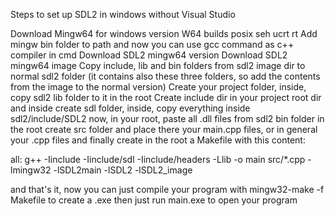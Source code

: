 Steps to set up SDL2 in windows without Visual Studio

Download Mingw64 for windows version W64 builds posix seh ucrt rt
Add mingw bin folder to path and now you can use gcc command as c++ compiler in cmd
Download SDL2 mingw64 version
Download SDL2 mingw64 image
Copy include, lib and bin folders from sdl2 image dir to normal sdl2 folder (it contains also these three folders, so add the contents from the image to the normal version)
Create your project folder, inside, copy sdl2 lib folder to it in the root
Create include dir in your project root dir and inside create sdl folder, inside, copy everything inside sdl2/include/SDL2
now, in your root, paste all .dll files from sdl2 bin folder
in the root create src folder and place there your main.cpp files, or in general your .cpp files
and finally create in the root a Makefile with this content: 

all:
	g++ -Iinclude -Iinclude/sdl -Iinclude/headers -Llib -o main src/*.cpp -lmingw32 -lSDL2main -lSDL2 -lSDL2_image

and that's it, now you can just compile your program with mingw32-make -f Makefile to create a .exe
then just run main.exe to open your program
